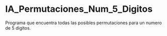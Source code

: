 # IA_Permutaciones_Num_5_Digitos
 Programa que encuentra todas las posibles permutaciones para un numero de 5 digitos. 
